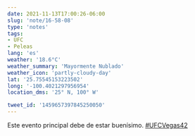 ```yaml
---
date: 2021-11-13T17:00:26-06:00
slug: 'note/16-58-08'
type: 'notes'
tags:
- UFC
- Peleas
lang: 'es'
weather: '18.6°C'
weather_summary: 'Mayormente Nublado'
weather_icon: 'partly-cloudy-day'
lat: '25.75545153223502'
long: '-100.4021297956954'
location_dms: '25° N, 100° W'

tweet_id: '1459657397845250050'
---
```

Este evento principal debe de estar buenísimo. [#UFCVegas42](https://twitter.com/hashtag/UFCVegas42)